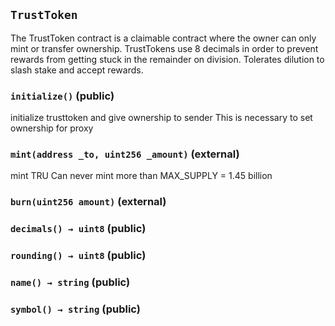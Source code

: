 ## `TrustToken`



The TrustToken contract is a claimable contract where the
owner can only mint or transfer ownership. TrustTokens use 8 decimals
in order to prevent rewards from getting stuck in the remainder on division.
Tolerates dilution to slash stake and accept rewards.


### `initialize()` (public)



initialize trusttoken and give ownership to sender
This is necessary to set ownership for proxy

### `mint(address _to, uint256 _amount)` (external)



mint TRU
Can never mint more than MAX_SUPPLY = 1.45 billion

### `burn(uint256 amount)` (external)





### `decimals() → uint8` (public)





### `rounding() → uint8` (public)





### `name() → string` (public)





### `symbol() → string` (public)






